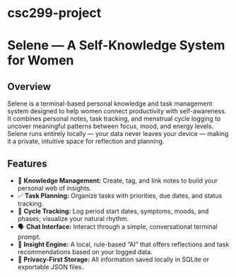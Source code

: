 # csc299-project
# Selene — A Self-Knowledge System for Women

## Overview

Selene is a terminal-based personal knowledge and task management system designed to help women connect productivity with self-awareness.  
It combines personal notes, task tracking, and menstrual cycle logging to uncover meaningful patterns between focus, mood, and energy levels.  
Selene runs entirely locally — your data never leaves your device — making it a private, intuitive space for reflection and planning.

## Features
- 🧠 **Knowledge Management:** Create, tag, and link notes to build your personal web of insights.  
- ✅ **Task Planning:** Organize tasks with priorities, due dates, and status tracking.  
- 🌸 **Cycle Tracking:** Log period start dates, symptoms, moods, and phases; visualize your natural rhythm.  
- 🗣️ **Chat Interface:** Interact through a simple, conversational terminal prompt.  
- 🔮 **Insight Engine:** A local, rule-based “AI” that offers reflections and task recommendations based on your logged data.  
- 💾 **Privacy-First Storage:** All information saved locally in SQLite or exportable JSON files.  
